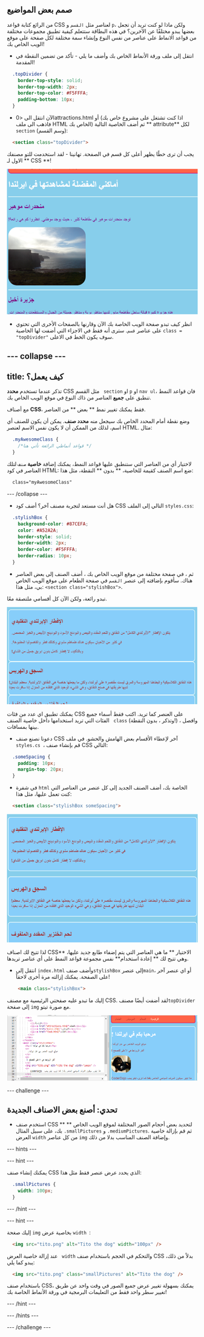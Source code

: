 ## صمم بعض المواضيع

من الرائع كتابة قواعد CSS لعناصر مثل `القسم` و `p`، ولكن ماذا لو كنت تريد أن تجعل بعضها يبدو مختلفًا عن الآخرين؟ في هذه البطاقة ستتعلم كيفية تطبيق مجموعات مختلفة من قواعد الانماط على عناصر من نفس النوع وإنشاء سمة مختلفة لكل صفحة على موقع الويب الخاص بك!

+ انتقل إلى ملف ورقة الأنماط الخاص بك وأضف ما يلي - تأكد من تضمين النقطة في المقدمة!

```css
  .topDivider {
    border-top-style: solid;
    border-top-width: 2px;
    border-top-color: #F5FFFA;
    padding-bottom: 10px;
  }
```

+ الآن انتقل الى <0attractions.html</code> أو (اذا كنت تشتغل على مشروع خاص بك فاذهب الى ملف HTML الخاص بك) ثم أضف الخاصية التالية ** attribute** لكل ` section` (وسم القسم):

```html
  <section class="topDivider">
```

يجب أن ترى خطًا يظهر أعلى كل قسم في الصفحة. تهانينا - لقد استخدمت للتو مصنفك الاول لـ ** CSS **!

![Page with lines in between the sections](images/sectionsWithTopBorder.png)

+ انظر كيف تبدو صفحة الويب الخاصة بك الآن وقارنها بالصفحات الأخرى التي تحتوي على عناصر `قسم`. سترى أنه فقط في الاجزاء التي أضفت لها الخاصية ` class = "topDivider" ` سوف يكون الخط في الاعلى.

## \--- collapse \---

## title: كيف يعمل؟

تذكر عندما تستخدم **محدد** CSS مثل القسم ` section` او `p` او `nav ul`، فان قواعد النمط تنطبق على **جميع** العناصر من ذاك النوع في موقع الويب الخاص بك.

مع أصناف **CSS**، فقط يمكنك تغيير نمط ** بعض ** من العناصر.

وضع نقطة أمام المحدد الخاص بك سيجعل منه **محدد صنف**. يمكن أن يكون للصنف أي اسم، لذلك من الممكن أن لا يكون نفس الاسم لعنصر HTML. مثال:

```css
  .myAwesomeClass {
    /*قواعد أنماطي الرائعة تأتي هنا */
  }
```

لاختيار أي من العناصر التي ستنطبق عليها قواعد النمط، يمكنك إضافة **خاصية** `صنف` لتلك العناصر في كود HTML: ضع اسم الصنف كقيمة للخاصية، ** بدون ** النقطة، مثل هذا:

```html
  class="myAwesomeClass"
```

\--- /collapse \---

+ هل أنت مستعد لتجربة مصنف آخر؟ أضف كود CSS التالي إلى الملف `styles.css`:

```css
  .stylishBox {
    background-color: #87CEFA;
    color: #A52A2A;
    border-style: solid;
    border-width: 2px;
    border-color: #F5FFFA;
    border-radius: 10px;
  }
```

+ ثم ، في صفحة مختلفة من موقع الويب الخاص بك ، أضف الصنف إلى بعض العناصر هناك. سأقوم بإضافته إلى عنصر `القسم` في صفحة الطعام على موقع الويب الخاص بي، مثل هذا: `<section class="stylishBox">`.

تبدو رائعة، ولكن الآن كل أقسامي ملتصقة معًا.

![Nice looking sections squashed together](images/squashedSections.png)

يمكنك تطبيق اي عدد من فئات CSS على العنصر كما تريد. اكتب فقط أسماء جميع الفئات التي تريد استخدامها داخل خاصية الصنف ` class` (وتذكر ، بدون النقطة!) ، وافصل بينها بمسافات.

+ دعونا نصنع صنف CSS آخر لإعطاء الأقسام بعض الهامش والحشو. في ملف `styles.cs `، قم بإنشاء صنف CSS التالي:

```css
  .someSpacing {
    padding: 10px;
    margin-top: 20px;
  }
```

+ في شفرة `html` الخاصة بك، أضف الصنف الجديد إلى كل عنصر من العناصر التي كنت تعمل عليها، مثل هذا:

```html
  <section class="stylishBox someSpacing">
```

![Sections with margin and padding added](images/sectionsWithSpacing.png)

لذا تتيح لك اصناف CSS** الاختيار ** ما هي العناصر التي يتم إضفاء طابع جديد عليها، وهي تتيح لك ** إعادة استخدام** نفس مجموعة قواعد النمط على أي عناصر تريدها.

+ انتقل إلى ` index.html ` وأضف صنف` stylishBox ` إلى عنصر` main `، أو اي عنصر آخر على الصفحة. يمكنك إزالته مرة أخرى لاحقاً!

```html
    <main class="stylishBox">   
```

إليك ما تبدو عليه صفحتي الرئيسية مع مصنف CSS. لقد أضفت أيضًا مصنف`topDivider ` إلى صفحة ` img ` مع صورة تيتو.

![CSS classes being used on the home page](images/homePageWithClasses.png)

\--- challenge \---

## تحدي: أصنع بعض الاصناف الجديدة

+ استخدم صنف CSS ** ** لتحديد بعض أحجام الصور المختلفة لموقع الويب الخاص بك، على سبيل المثال `.smallPictures` و `.mediumPictures`. ثم قم بإزالة خاصية العرض ` width ` من كل عناصر ` img ` وإضافة الصنف المناسب بدلا من ذلك.

\--- hints \---

\--- hint \---

يمكنك إنشاء صنف CSS الذي يحدد عرض عنصر فقط مثل هذا:

```css
  .smallPictures {
    width: 100px;
  }
```

\--- /hint \---

\--- hint \---

إليك صغحة ` img ` بخاصية عرض `width `:

```html
  <img src="tito.png" alt="Tito the dog" width="100px" />       
```

عند إزالة خاصية العرض ` width` والتحكم في الحجم باستخدام صنف CSS بدلاً من ذلك، يبدو كما يلي:

```html
  <img src="tito.png" class="smallPictures" alt="Tito the dog" />       
```

باستخدام صنف CSS، يمكنك بسهولة تغيير عرض جميع الصور في وقت واحد عن طريق تغيير سطر واحد فقط من التعليمات البرمجية في ورقة الأنماط الخاصة بك!

\--- /hint \---

\--- /hints \---

\--- /challenge \---